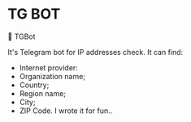 # TG BOT
:robot: TGBot

It's Telegram bot for IP addresses check.
It can find:
 - Internet provider:
 - Organization name;
 - Country;
 - Region name;
 - City;
 - ZIP Code.
I wrote it for fun..
